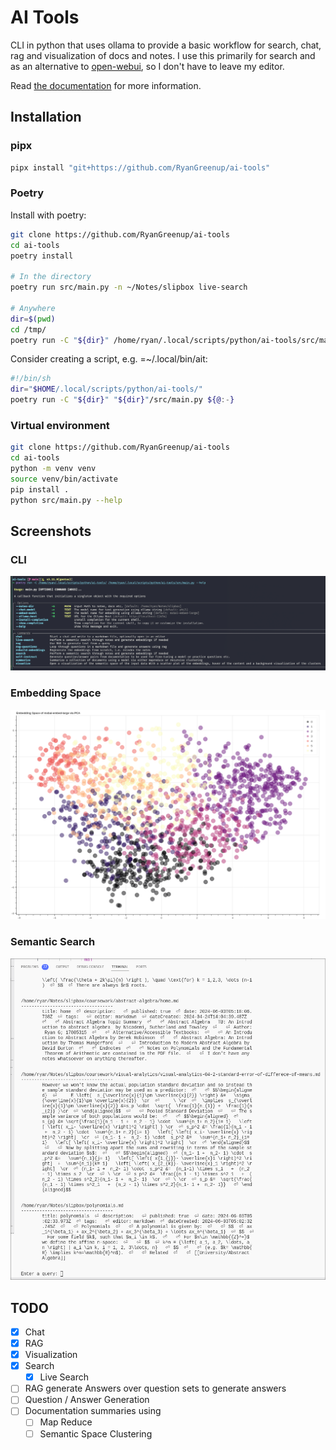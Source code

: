 # AI Tools
CLI in python that uses ollama to provide a basic workflow for search, chat, rag and visualization of docs and notes. I use this primarily for search and as an alternative to [open-webui](https://docs.openwebui.com/), so I don't have to leave my editor.

Read [the documentation](./docs/index.org) for more information.
## Installation

### pipx

```sh
pipx install "git+https://github.com/RyanGreenup/ai-tools"
```


### Poetry
Install with poetry:

```sh
git clone https://github.com/RyanGreenup/ai-tools
cd ai-tools
poetry install

# In the directory
poetry run src/main.py -n ~/Notes/slipbox live-search

# Anywhere
dir=$(pwd)
cd /tmp/
poetry run -C "${dir}" /home/ryan/.local/scripts/python/ai-tools/src/main.py  --help
```

Consider creating a script, e.g. =~/.local/bin/ait:

``` sh
#!/bin/sh
dir="$HOME/.local/scripts/python/ai-tools/"
poetry run -C "${dir}" "${dir}"/src/main.py ${@:-}
```

### Virtual environment

```sh
git clone https://github.com/RyanGreenup/ai-tools
cd ai-tools
python -m venv venv
source venv/bin/activate
pip install .
python src/main.py --help

```
## Screenshots

### CLI
![](assets/cli.png)
### Embedding Space
![](assets/semantic_space_plot.png)
### Semantic Search
![](assets/live-search.png)




## TODO

- [x] Chat
- [x] RAG
- [x] Visualization
- [x] Search
    - [x] Live Search
- [ ] RAG generate Answers over question sets to generate answers
- [ ] Question / Answer Generation
- [ ] Documentation summaries using
    - [ ] Map Reduce
    - [ ] Semantic Space Clustering
